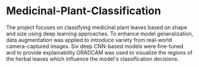 # Medicinal-Plant-Classification

The project focuses on classifying medicinal plant leaves based on shape and size using deep learning approaches. To enhance model generalization, data augmentation was applied to introduce variety from real-world camera-captured images. Six deep CNN-based models were fine-tuned and to provide explainability GRADCAM was used to visualize the regions of the herbal leaves which influence the model's classification decisions.

